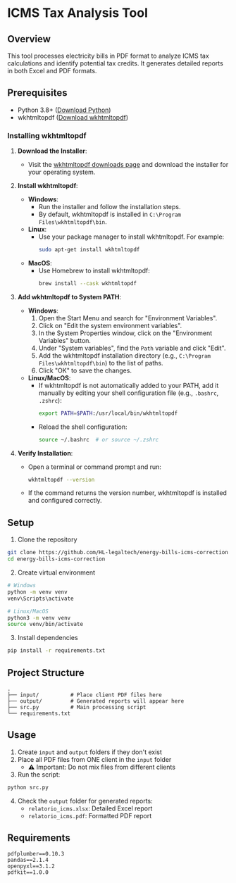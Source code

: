 # ICMS Tax Analysis Tool

## Overview
This tool processes electricity bills in PDF format to analyze ICMS tax calculations and identify potential tax credits. It generates detailed reports in both Excel and PDF formats.

## Prerequisites
- Python 3.8+ ([Download Python](https://www.python.org/downloads/))
- wkhtmltopdf ([Download wkhtmltopdf](https://wkhtmltopdf.org/downloads.html))

### Installing wkhtmltopdf
1. **Download the Installer**:
   - Visit the [wkhtmltopdf downloads page](https://wkhtmltopdf.org/downloads.html) and download the installer for your operating system.

2. **Install wkhtmltopdf**:
   - **Windows**:
     - Run the installer and follow the installation steps.
     - By default, wkhtmltopdf is installed in `C:\Program Files\wkhtmltopdf\bin`.
   - **Linux**:
     - Use your package manager to install wkhtmltopdf. For example:
       ```bash
       sudo apt-get install wkhtmltopdf
       ```
   - **MacOS**:
     - Use Homebrew to install wkhtmltopdf:
       ```bash
       brew install --cask wkhtmltopdf
       ```

3. **Add wkhtmltopdf to System PATH**:
   - **Windows**:
     1. Open the Start Menu and search for "Environment Variables".
     2. Click on "Edit the system environment variables".
     3. In the System Properties window, click on the "Environment Variables" button.
     4. Under "System variables", find the `Path` variable and click "Edit".
     5. Add the wkhtmltopdf installation directory (e.g., `C:\Program Files\wkhtmltopdf\bin`) to the list of paths.
     6. Click "OK" to save the changes.
   - **Linux/MacOS**:
     - If wkhtmltopdf is not automatically added to your PATH, add it manually by editing your shell configuration file (e.g., `.bashrc`, `.zshrc`):
       ```bash
       export PATH=$PATH:/usr/local/bin/wkhtmltopdf
       ```
     - Reload the shell configuration:
       ```bash
       source ~/.bashrc  # or source ~/.zshrc
       ```

4. **Verify Installation**:
   - Open a terminal or command prompt and run:
     ```bash
     wkhtmltopdf --version
     ```
   - If the command returns the version number, wkhtmltopdf is installed and configured correctly.

## Setup
1. Clone the repository
```bash
git clone https://github.com/HL-legaltech/energy-bills-icms-correction
cd energy-bills-icms-correction
```

2. Create virtual environment
```bash
# Windows
python -m venv venv
venv\Scripts\activate

# Linux/MacOS
python3 -m venv venv
source venv/bin/activate
```

3. Install dependencies
```bash
pip install -r requirements.txt
```

## Project Structure
```
.
├── input/          # Place client PDF files here
├── output/         # Generated reports will appear here
├── src.py          # Main processing script
└── requirements.txt
```

## Usage
1. Create `input` and `output` folders if they don't exist
2. Place all PDF files from ONE client in the `input` folder
   - ⚠️ Important: Do not mix files from different clients
3. Run the script:
```bash
python src.py
```
4. Check the `output` folder for generated reports:
   - `relatorio_icms.xlsx`: Detailed Excel report
   - `relatorio_icms.pdf`: Formatted PDF report

## Requirements
```
pdfplumber==0.10.3
pandas==2.1.4
openpyxl==3.1.2
pdfkit==1.0.0
```
